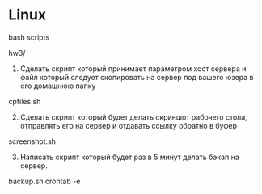 # Linux
bash scripts

hw3/
1. Сделать скрипт который принимает параметром хост сервера и файл который следует скопировать на сервер под вашего юзера в его домашнюю папку

cpfiles.sh

2. Сделать скрипт который будет делать скриншот рабочего стола, отправлять его на сервер и отдавать ссылку обратно в буфер

screenshot.sh

3. Написать скрипт который будет раз в 5 минут делать бэкап на сервер.

backup.sh
crontab -e




